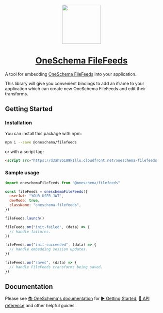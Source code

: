 <p align="center">
  <a href="https://www.oneschema.co/">
    <img src="https://uploads-ssl.webflow.com/62902d243ad8aef519be0d3e/62902d243ad8ae4014be0e97_oneschema-256.png" height="128">
    <h1 align="center">OneSchema FileFeeds</h1>
  </a>
</p>

A tool for embedding [OneSchema FileFeeds](https://www.oneschema.co/filefeeds)
into your application.

This library will give you convenient bindings to add an iframe to your
application which can create new OneSchema FileFeeds and edit their transforms.

## Getting Started

### Installation

You can install this package with npm:

```bash
npm i --save @oneschema/filefeeds
```

or with a script tag:

```html
<script src="https://d3ah8o189k1llu.cloudfront.net/oneschema-filefeeds-0.4.latest.min.js"></script>
```

### Sample usage

```javascript
import oneschemaFileFeeds from "@oneschema/filefeeds"

const fileFeeds = oneschemaFileFeeds({
  userJwt: "YOUR_USER_JWT",
  devMode: true,
  className: "oneschema-filefeeds",
})

fileFeeds.launch()

fileFeeds.on("init-failed", (data) => {
  // handle failures.
})

fileFeeds.on("init-succeeded", (data) => {
  // handle embedding session updates.
})

fileFeeds.on("saved", (data) => {
  // handle FileFeeds transforms being saved.
})
```

## Documentation

Please see [📚 OneSchema's documentation](https://docs.oneschema.co/) for
[▶️ Getting Started](https://docs.oneschema.co/docs/filefeeds-getting-started),
[📒 API reference](https://docs.oneschema.co/docs/javascript#api-reference) and
other helpful guides.
